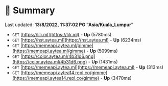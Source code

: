 # 📖 Summary
Last updated: **13/8/2022, 11:37:02 PG "Asia/Kuala_Lumpur"**

- `GET` [https://lilr.ml](https://lilr.ml) - **Up** (5780ms)
- `GET` [https://hst.aytea.ml](https://hst.aytea.ml) - **Up** (6234ms)
- `GET` [https://memeapi.aytea.ml/gimme](https://memeapi.aytea.ml/gimme) - **Up** (5099ms)
- `GET` [https://color.aytea.ml/4b31d6.png](https://color.aytea.ml/4b31d6.png) - **Up** (1431ms)
- `GET` [https://memeapi.aytea.ml](https://memeapi.aytea.ml) - **Up** (313ms)
- `GET` [https://memeapi.aytea14.repl.co/gimme](https://memeapi.aytea14.repl.co/gimme) - **Up** (3470ms)
